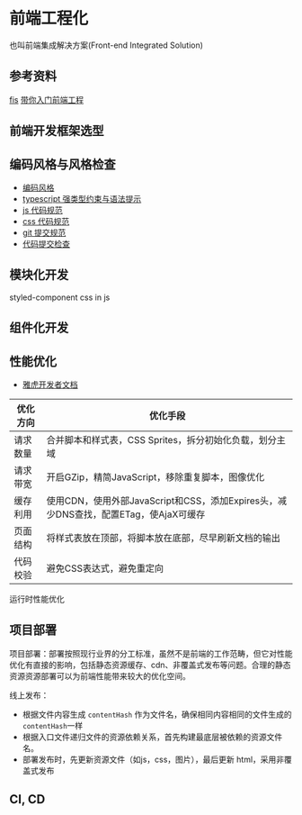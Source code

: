 # 前端工程化
也叫前端集成解决方案(Front-end Integrated Solution)

## 参考资料
[fis](https://github.com/fouber/blog)
[带你入门前端工程](https://woai3c.gitee.io/introduction-to-front-end-engineering/02.html#%E4%BB%A3%E7%A0%81%E8%A7%84%E8%8C%83)


## 前端开发框架选型


## 编码风格与风格检查
- [编码风格](./code-style.md)
- [typescript 强类型约束与语法提示](./ts.md)
- [js 代码规范](./eslint.md)
- [css 代码规范](./stylelint.md)
- [git 提交规范](./git.md)
- [代码提交检查](./code-test.md)


## 模块化开发
styled-component
css in js

## 组件化开发


## 性能优化
- [雅虎开发者文档](https://developer.yahoo.com/performance/rules.html)


|  优化方向     |                           	优化手段                           |
|  ---         |                             ---                               |
|  请求数量	    | 合并脚本和样式表，CSS Sprites，拆分初始化负载，划分主域     |
|  请求带宽	    | 开启GZip，精简JavaScript，移除重复脚本，图像优化              |
|  缓存利用      | 使用CDN，使用外部JavaScript和CSS，添加Expires头，减少DNS查找，配置ETag，使AjaX可缓存 |
|  页面结构	    | 将样式表放在顶部，将脚本放在底部，尽早刷新文档的输出                 |
|  代码校验	    | 避免CSS表达式，避免重定向  |

运行时性能优化


## 项目部署
项目部署：部署按照现行业界的分工标准，虽然不是前端的工作范畴，但它对性能优化有直接的影响，包括静态资源缓存、cdn、非覆盖式发布等问题。合理的静态资源资源部署可以为前端性能带来较大的优化空间。

线上发布：
- 根据文件内容生成 `contentHash` 作为文件名，确保相同内容相同的文件生成的`contentHash`一样
- 根据入口文件递归文件的资源依赖关系，首先构建最底层被依赖的资源文件名。
- 部署发布时，先更新资源文件（如js，css，图片），最后更新 html，采用非覆盖式发布

## CI, CD